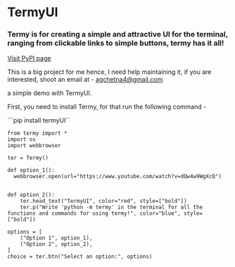 # TermyUI

### Termy is for creating a simple and attractive UI for the terminal, ranging from clickable links to simple buttons, termy has it all!

[Visit PyPI page](https://pypi.org/project/termyUI/)

This is a big project for me hence, I need help maintaining it, if you are interested, shoot an email at - agchetna4@gmail.com

a simple demo with TermyUI.

First, you need to install Termy, for that run the following command - 

```pip install termyUI``
```
from termy import *
import os
import webbrowser

ter = Termy()

def option_1():
  webbrowser.open(url="https://www.youtube.com/watch?v=dQw4w9WgXcQ")
  

def option_2():
    ter.head_text("TermyUI", color="red", style=["bold"])
    ter.p("Write 'python -m termy' in the terminal for all the functions and commands for using termy!", color="blue", style=["bold"])

options = [
    ("Option 1", option_1),
    ("Option 2", option_2),
]
choice = ter.btn("Select an option:", options)

```
